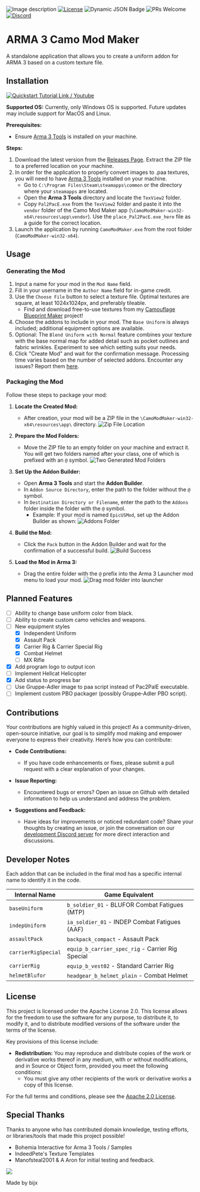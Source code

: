 ![Image description](https://i.imgur.com/Mv6sMr3.png)
[![License](https://img.shields.io/badge/License-Apache_2.0-blue.svg)](https://opensource.org/licenses/Apache-2.0)
![Dynamic JSON Badge](https://img.shields.io/badge/dynamic/json?url=https%3A%2F%2Fraw.githubusercontent.com%2Fbijx%2FARMA-3-Camo-Mod-Maker%2Fmaster%2Fpackage.json%3Ftoken%3DGHSAT0AAAAAACJNQ37N5WGYEWKQL4JVNHUKZL2VZGA&query=%24.version&label=version&color=green)
![PRs Welcome](https://img.shields.io/badge/PRs-welcome-brightgreen.svg)
[![Discord](https://img.shields.io/discord/1027470084278603797?label=Discord&color=7289da)](https://discord.gg/zVQVKJM4dk)


# ARMA 3 Camo Mod Maker

A standalone application that allows you to create a uniform addon for ARMA 3 based on a custom texture file.

## Installation

[![Quickstart Tutorial Link / Youtube](https://imgur.com/de36Tbt.png)](https://www.youtube.com/watch?v=YmnWlXN-fB4)

**Supported OS:** Currently, only Windows OS is supported. Future updates may include support for MacOS and Linux.

**Prerequisites:** 
- Ensure [Arma 3 Tools](https://store.steampowered.com/app/233800/Arma_3_Tools/) is installed on your machine.

**Steps:**
1. Download the latest version from the [Releases Page](https://github.com/bijx/ARMA-3-Camo-Mod-Maker/releases). Extract the ZIP file to a preferred location on your machine.
1. In order for the application to properly convert images to .paa textures, you will need to have [Arma 3 Tools](https://store.steampowered.com/app/233800/Arma_3_Tools/) installed on your machine.
   - Go to `C:\Program Files\Steam\steamapps\common` or the directory where your `steamapps` are located.
   - Open the **Arma 3 Tools** directory and locate the `TexView2` folder.
   - Copy `Pal2PacE.exe` from the `TexView2` folder and paste it into the `vendor` folder of the Camo Mod Maker app (`\CamoModMaker-win32-x64\resources\app\vendor`). Use the `place_Pal2PacE.exe_here` file as a guide for the correct location.
1. Launch the application by running `CamoModMaker.exe` from the root folder (`CamoModMaker-win32-x64`).

## Usage

### Generating the Mod
1. Input a name for your mod in the `Mod Name` field.
1. Fill in your username in the `Author Name` field for in-game credit.
1. Use the `Choose File` button to select a texture file. Optimal textures are square, at least 1024x1024px, and preferably tileable.
   - Find and download free-to-use textures from my [Camouflage Blueprint Maker](https://bijx.github.io/Camouflage-Blueprint-Generator/) project!
1. Choose the addons to include in your mod. The `Base Uniform` is always included; additional equipment options are available.
1. Optional: The `Blend Uniform with Normal` feature combines your texture with the base normal map for added detail such as pocket outlines and fabric wrinkles. Experiment to see which setting suits your needs.
1. Click "Create Mod" and wait for the confirmation message. Processing time varies based on the number of selected addons. Encounter any issues? Report them [here](https://github.com/bijx/ARMA-3-Camo-Mod-Maker/issues).

### Packaging the Mod

Follow these steps to package your mod:

1. **Locate the Created Mod:**
   - After creation, your mod will be a ZIP file in the `\CamoModMaker-win32-x64\resources\app\` directory.
     ![Zip File Location](https://imgur.com/jAKjbes.png)

2. **Prepare the Mod Folders:**
   - Move the ZIP file to an empty folder on your machine and extract it. You will get two folders named after your class, one of which is prefixed with an `@` symbol.
     ![Two Generated Mod Folders](https://imgur.com/mWDqHku.png)

3. **Set Up the Addon Builder:**
   - Open **Arma 3 Tools** and start the **Addon Builder**.
   - In `Addon Source Directory`, enter the path to the folder without the `@` symbol.
   - In `Destination Directory or Filename`, enter the path to the `Addons` folder inside the folder with the `@` symbol.
     - Example: If your mod is named `EpicUSMod`, set up the Addon Builder as shown:
       ![Addons Folder](https://imgur.com/0BgDWDF.png)

4. **Build the Mod:**
   - Click the `Pack` button in the Addon Builder and wait for the confirmation of a successful build.
     ![Build Success](https://imgur.com/7G3QUIy.png)

5. **Load the Mod in Arma 3:**
   - Drag the entire folder with the `@` prefix into the Arma 3 Launcher mod menu to load your mod.
     ![Drag mod folder into launcher](https://imgur.com/E7Syx0J.png)


## Planned Features
- [ ] Ability to change base uniform color from black.
- [ ] Ability to create custom camo vehicles and weapons.
- [ ] New equipment styles
  - [x] Independent Uniform
  - [x] Assault Pack
  - [x] Carrier Rig & Carrier Special Rig
  - [x] Combat Helmet
  - [ ] MX Rifle
- [x] Add program logo to output icon
- [ ] Implement Hellcat Helicopter
- [x] Add status to progress bar
- [ ] Use Gruppe-Adler image to paa script instead of Pac2PalE executable.
- [ ] Implement custom PBO packager (possibly Gruppe-Adler PBO script).

## Contributions

Your contributions are highly valued in this project! As a community-driven, open-source initiative, our goal is to simplify mod making and empower everyone to express their creativity. Here’s how you can contribute:

- **Code Contributions:** 
  - If you have code enhancements or fixes, please submit a pull request with a clear explanation of your changes.

- **Issue Reporting:**
  - Encountered bugs or errors? Open an issue on Github with detailed information to help us understand and address the problem.

- **Suggestions and Feedback:**
  - Have ideas for improvements or noticed redundant code? Share your thoughts by creating an issue, or join the conversation on our [development Discord server](https://discord.gg/zVQVKJM4dk) for more direct interaction and discussions.

## Developer Notes
Each addon that can be included in the final mod has a specific internal name to identify it in the code.

| Internal Name   | Game Equivalent                                   |
|-----------------|---------------------------------------------------|
| `baseUniform`   | `b_soldier_01` - BLUFOR Combat Fatigues (MTP)      |
| `indepUniform`  | `ia_soldier_01` - INDEP Combat Fatigues (AAF)       |
| `assaultPack`   | `backpack_compact` - Assault Pack | 
| `carrierRigSpecial` | `equip_b_carrier_spec_rig` - Carrier Rig Special |
| `carrierRig` | `equip_b_vest02` - Standard Carrier Rig |
| `helmetBlufor` | `headgear_b_helmet_plain` - Combat Helmet |

## License

This project is licensed under the Apache License 2.0. This license allows for the freedom to use the software for any purpose, to distribute it, to modify it, and to distribute modified versions of the software under the terms of the license.

Key provisions of this license include:

- **Redistribution:** You may reproduce and distribute copies of the work or derivative works thereof in any medium, with or without modifications, and in Source or Object form, provided you meet the following conditions:
  - You must give any other recipients of the work or derivative works a copy of this license.

For the full terms and conditions, please see the [Apache 2.0 License](https://www.apache.org/licenses/LICENSE-2.0).


## Special Thanks
Thanks to anyone who has contributed domain knowledge, testing efforts, or libraries/tools that made this project possible!
- Bohemia Interactive for Arma 3 Tools / Samples
- IndeedPete's Texture Templates
- Manofsteal2001 & A Aron for initial testing and feedback.

![](https://imgur.com/G2d2oFp.png)


Made by bijx